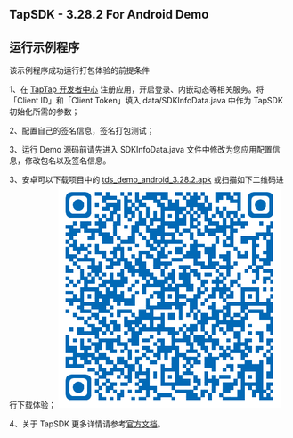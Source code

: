## TapSDK - 3.28.2 For Android Demo

## 运行示例程序

该示例程序成功运行打包体验的前提条件

1、在 [TapTap 开发者中心](https://developer.taptap.com/) 注册应用，开启登录、内嵌动态等相关服务。将「Client ID」和「Client Token」填入 data/SDKInfoData.java 中作为 TapSDK 初始化所需的参数；

2、配置自己的签名信息，签名打包测试；

3、运行 Demo 源码前请先进入 SDKInfoData.java 文件中修改为您应用配置信息，修改包名以及签名信息。

3、安卓可以下载项目中的 [tds_demo_android_3.28.2.apk](https://lc-buhezimj.cn-e1.lcfile.com/WRR9CsFrgkRUHyp4TPRhteBel5e7rB1r/tds_demo_android_3.28.2.apk) 或扫描如下二维码进行下载体验；
![Demo 扫码下载](tapsdk_android.png)

4、关于 TapSDK 更多详情请参考[官方文档](https://developer.taptap.com/docs/sdk/)。

